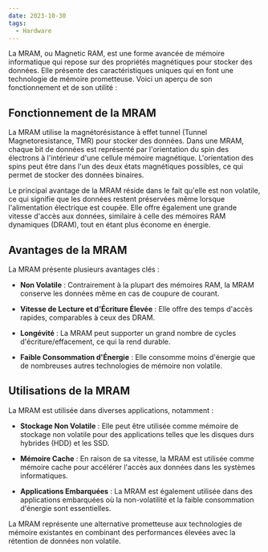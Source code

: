 ```yaml
---
date: 2023-10-30
tags:
  - Hardware
---
```


La MRAM, ou Magnetic RAM, est une forme avancée de mémoire informatique qui repose sur des propriétés magnétiques pour stocker des données. Elle présente des caractéristiques uniques qui en font une technologie de mémoire prometteuse. Voici un aperçu de son fonctionnement et de son utilité :

## Fonctionnement de la MRAM

La MRAM utilise la magnétorésistance à effet tunnel (Tunnel Magnetoresistance, TMR) pour stocker des données. Dans une MRAM, chaque bit de données est représenté par l'orientation du spin des électrons à l'intérieur d'une cellule mémoire magnétique. L'orientation des spins peut être dans l'un des deux états magnétiques possibles, ce qui permet de stocker des données binaires.

Le principal avantage de la MRAM réside dans le fait qu'elle est non volatile, ce qui signifie que les données restent préservées même lorsque l'alimentation électrique est coupée. Elle offre également une grande vitesse d'accès aux données, similaire à celle des mémoires RAM dynamiques (DRAM), tout en étant plus économe en énergie.

## Avantages de la MRAM

La MRAM présente plusieurs avantages clés :

- **Non Volatile** : Contrairement à la plupart des mémoires RAM, la MRAM conserve les données même en cas de coupure de courant.

- **Vitesse de Lecture et d'Écriture Élevée** : Elle offre des temps d'accès rapides, comparables à ceux des DRAM.

- **Longévité** : La MRAM peut supporter un grand nombre de cycles d'écriture/effacement, ce qui la rend durable.

- **Faible Consommation d'Énergie** : Elle consomme moins d'énergie que de nombreuses autres technologies de mémoire non volatile.

## Utilisations de la MRAM

La MRAM est utilisée dans diverses applications, notamment :

- **Stockage Non Volatile** : Elle peut être utilisée comme mémoire de stockage non volatile pour des applications telles que les disques durs hybrides (HDD) et les SSD.

- **Mémoire Cache** : En raison de sa vitesse, la MRAM est utilisée comme mémoire cache pour accélérer l'accès aux données dans les systèmes informatiques.

- **Applications Embarquées** : La MRAM est également utilisée dans des applications embarquées où la non-volatilité et la faible consommation d'énergie sont essentielles.

La MRAM représente une alternative prometteuse aux technologies de mémoire existantes en combinant des performances élevées avec la rétention de données non volatile.

